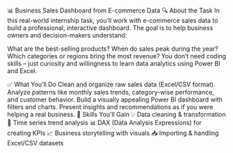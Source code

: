 📊 Business Sales Dashboard from E-commerce Data
🔍 About the Task
In this real-world internship task, you’ll work with e-commerce sales data to build a professional, interactive dashboard. The goal is to help business owners and decision-makers understand:

What are the best-selling products?
When do sales peak during the year?
Which categories or regions bring the most revenue?
You don’t need coding skills – just curiosity and willingness to learn data analytics using Power BI and Excel.

✅ What You’ll Do
Clean and organize raw sales data (Excel/CSV format).
Analyze patterns like monthly sales trends, category-wise performance, and customer behavior.
Build a visually appealing Power BI dashboard with filters and charts.
Present insights and recommendations as if you were helping a real business.
🎯 Skills You’ll Gain
💡 Data cleaning & transformation
📆 Time series trend analysis
📊 DAX (Data Analysis Expressions) for creating KPIs
📈 Business storytelling with visuals
📥 Importing & handling Excel/CSV datasets
